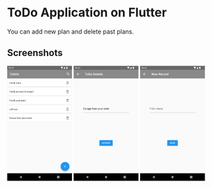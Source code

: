 # ToDo Application on Flutter

You can add new plan and delete past plans.

## Screenshots

<img src="https://github.com/wazzapsenk/Flutter-ToDoApp/blob/master/Screenshot1.png" width="30%"></img> <img src="https://github.com/wazzapsenk/Flutter-ToDoApp/blob/master/Screenshot2.png" width="30%"></img> <img src="https://github.com/wazzapsenk/Flutter-ToDoApp/blob/master/Screenshot3.png" width="30%"></img>
